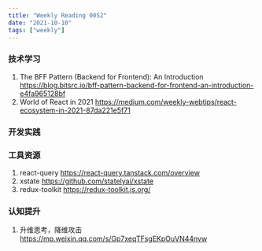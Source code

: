 ```yaml
---
title: "Weekly Reading 0052"
date: "2021-10-10"
tags: ["weekly"]
---
```


### 技术学习
1. The BFF Pattern (Backend for Frontend): An Introduction https://blog.bitsrc.io/bff-pattern-backend-for-frontend-an-introduction-e4fa965128bf
2. World of React in 2021 https://medium.com/weekly-webtips/react-ecosystem-in-2021-87da221e5f71

### 开发实践


### 工具资源
1. react-query https://react-query.tanstack.com/overview
2. xstate https://github.com/statelyai/xstate
3. redux-toolkit https://redux-toolkit.js.org/


### 认知提升
1. 升维思考，降维攻击 https://mp.weixin.qq.com/s/Gp7xeqTFsgEKpOuVN44nvw